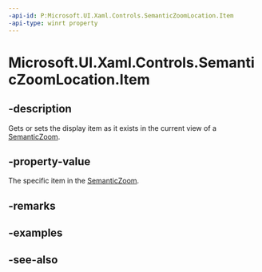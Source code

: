 ```yaml
---
-api-id: P:Microsoft.UI.Xaml.Controls.SemanticZoomLocation.Item
-api-type: winrt property
---
```


<!-- Property syntax
public object Item { get;  set; }
-->

# Microsoft.UI.Xaml.Controls.SemanticZoomLocation.Item

## -description
Gets or sets the display item as it exists in the current view of a [SemanticZoom](semanticzoom.md).

## -property-value
The specific item in the [SemanticZoom](semanticzoom.md). 
<!--Maybe note about who should set. Only if you are cooking your own SemanticZoom? Your own ListViewBase?-->

## -remarks

## -examples

## -see-also
